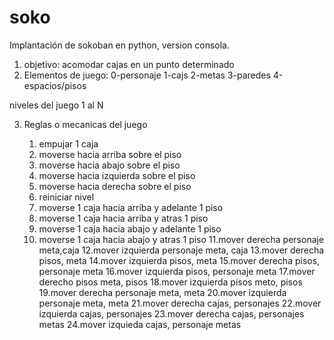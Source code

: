 # soko
Implantación de sokoban en python, version consola. 
1.  objetivo: acomodar cajas en un punto determinado
2.  Elementos de juego:
0-personaje
1-cajs
2-metas
3-paredes
4-espacios/pisos

niveles del juego 1 al N

3. Reglas o mecanicas del juego

   1. empujar 1 caja
   2. moverse hacia arriba sobre el piso
   3. moverse hacia abajo sobre el piso
   4. moverse hacia izquierda sobre el piso
   5. moverse hacia derecha sobre el piso
   6. reiniciar nivel
   7. moverse 1 caja hacia arriba y  adelante 1 piso
   8. moverse 1 caja hacia arriba y atras 1 piso
   9. moverse 1 caja hacia abajo y adelante 1 piso
   10. moverse 1 caja hacia abajo y atras 1 piso 
   11.mover derecha personaje meta,caja
   12.mover izquierda personaje meta, caja
   13.mover derecha pisos, meta
   14.mover izquierda pisos, meta
   15.mover derecha pisos, personaje meta
   16.mover izquierda pisos, personaje meta
   17.mover derecho pisos meta, pisos
   18.mover izquierda pisos meto, pisos
   19.mover derecha personaje meta, meta
   20.mover izquierda personaje meta, meta
   21.mover derecha cajas, personajes
   22.mover izquierda cajas, personajes
   23.mover derecha cajas, personajes metas
   24.mover izquieda cajas, personaje metas
